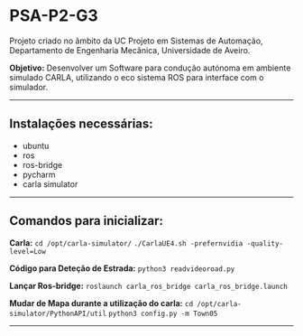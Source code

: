 # PSA-P2-G3

Projeto criado no âmbito da UC Projeto em Sistemas de Automação, Departamento de Engenharia Mecânica, Universidade de Aveiro.

**Objetivo:** Desenvolver um Software para condução autónoma em ambiente simulado CARLA,
utilizando o eco sistema ROS para interface com o simulador.

---
## Instalações necessárias:
* ubuntu
* ros
* ros-bridge
* pycharm
* carla simulator
---
## Comandos para inicializar:

**Carla:** 
```cd /opt/carla-simulator/```
```./CarlaUE4.sh -prefernvidia -quality-level=Low```

**Código para Deteção de Estrada:**
```python3 readvideoroad.py```

**Lançar Ros-bridge:**
```roslaunch carla_ros_bridge carla_ros_bridge.launch```

**Mudar de Mapa durante a utilização do carla:**
```cd /opt/carla-simulator/PythonAPI/util```
```python3 config.py -m Town05```

---
